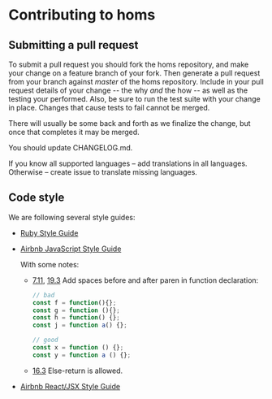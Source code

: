 # Contributing to homs

## Submitting a pull request

To submit a pull request you should fork the homs repository, and make your change on a feature branch of your fork. Then generate a pull request from your branch against *master* of the homs repository. Include in your pull request details of your change -- the why *and* the how -- as well as the testing your performed. Also, be sure to run the test suite with your change in place. Changes that cause tests to fail cannot be merged.

There will usually be some back and forth as we finalize the change, but once that completes it may be merged.

You should update CHANGELOG.md.

If you know all supported languages – add translations in all languages. Otherwise – create issue to translate missing languages.

## Code style

We are following several style guides:

* [Ruby Style Guide](https://rubystyle.guide)

* [Airbnb JavaScript Style Guide](https://github.com/airbnb/javascript)

    With some notes:

    * [7.11](https://github.com/airbnb/javascript#functions--signature-spacing),
    [19.3](https://github.com/airbnb/javascript#whitespace--around-keywords)
    Add spaces before and after paren in function declaration:
        ```javascript
        // bad
        const f = function(){};
        const g = function (){};
        const h = function() {};
        const j = function a() {};

        // good
        const x = function () {};
        const y = function a () {};

    * [16.3](https://github.com/airbnb/javascript#blocks--no-else-return)
    Else-return is allowed.

* [Airbnb React/JSX Style Guide](https://github.com/airbnb/javascript/tree/master/react)
